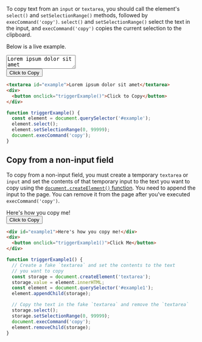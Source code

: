 To copy text from an `input` or `textarea`, you should call the element's `select()` and `setSelectionRange()` methods, followed by `execCommand('copy')`.
`select()` and `setSelectionRange()` select the text in the input, and `execCommand('copy')` copies the current selection to the clipboard.

Below is a live example.

<textarea id="example">Lorem ipsum dolor sit amet</textarea>
<div>
<button onclick="triggerExample()">Click to Copy</button>
</div>
<script>
function triggerExample() {
  const element = document.querySelector('#example');
  element.select();
  element.setSelectionRange(0, 99999);
  document.execCommand('copy');
}
</script>

```html
<textarea id="example">Lorem ipsum dolor sit amet</textarea>
<div>
  <button onclick="triggerExample()">Click to Copy</button>
</div>
```

```javascript
function triggerExample() {
  const element = document.querySelector('#example');
  element.select();
  element.setSelectionRange(0, 99999);
  document.execCommand('copy');
}
```

## Copy from a non-input field

To copy from a non-input field, you must create a temporary `textarea` or `input` and set the contents of that temporary input to the text you want to copy using the [`document.createElement()` function](/tutorials/fundamentals/create-element).
You need to append the input to the page.
You can remove it from the page after you've executed `execCommand('copy')`.

<div id="example1">Here's how you copy me!</div>
<div>
  <button onclick="triggerExample1()">Click to Copy</button>
</div>
<script>
function triggerExample1() {
  const element = document.querySelector('#example1');
  const storage = document.createElement('textarea');
  storage.value = element.innerHTML;
  element.appendChild(storage);
  storage.select();
  storage.setSelectionRange(0, 99999);
  document.execCommand('copy');
  element.removeChild(storage);
}
</script>

```html
<div id="example1">Here's how you copy me!</div>
<div>
  <button onclick="triggerExample1()">Click Me</button>
</div>
```

```javascript
function triggerExample1() {
  // Create a fake `textarea` and set the contents to the text
  // you want to copy
  const storage = document.createElement('textarea');
  storage.value = element.innerHTML;
  const element = document.querySelector('#example1');
  element.appendChild(storage);

  // Copy the text in the fake `textarea` and remove the `textarea`
  storage.select();
  storage.setSelectionRange(0, 99999);
  document.execCommand('copy');
  element.removeChild(storage);
}
```